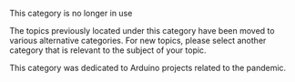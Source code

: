 This category is no longer in use

The topics previously located under this category have been moved to various alternative categories. For new topics, please select another category that is relevant to the subject of your topic.

This category was dedicated to Arduino projects related to the pandemic.
